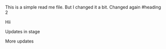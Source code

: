 This is a simple read me file.
But I changed it a bit.
Changed again
#heading 2

Hii

Updates in stage

More updates